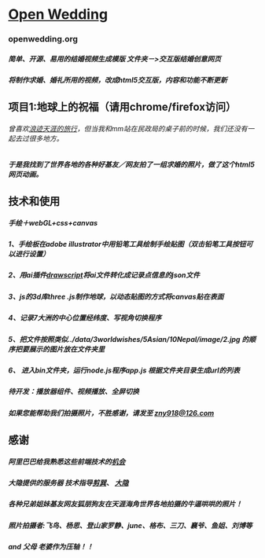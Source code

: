 # [Open Wedding](http://openwedding.org/)
### openwedding.org    
##### 简单、开源、易用的结婚视频生成模版  文件夹－>交互版结婚创意网页
##### 将制作求婚、婚礼所用的视频，改成html5交互版，内容和功能不断更新


## 项目1:地球上的祝福（请用chrome/firefox访问）
###### 曾喜欢[浪迹天涯的旅行](http://bbs.8264.com/thread-1237199-1-1.html)，但当我和mm站在民政局的桌子前的时候，我们还没有一起去过很多地方。
##### 于是我找到了世界各地的各种好基友／网友拍了一组求婚的照片，做了这个html5网页动画。

## 技术和使用
##### 手绘＋webGL+css+canvas
##### 1、手绘板在adobe illustrator中用铅笔工具绘制手绘贴图（双击铅笔工具按钮可以进行设置）
##### 2、用ai插件[drawscript](http://drawscri.pt/)将ai文件转化成记录点信息的json文件
##### 3、js的3d库three .js制作地球，以动态贴图的方式将canvas贴在表面
##### 4、记录7大洲的中心位置经纬度、写视角切换程序
##### 5、把文件按照类似../data/3worldwishes/5Asian/10Nepal/image/2.jpg 的顺序把要展示的图片放在文件夹里
##### 6、 进入bin文件夹，运行node.js程序app.js 根据文件夹目录生成url的列表
##### 待开发：播放器组件、视频播放、全屏切换
##### 如果您能帮助我们拍摄照片，不胜感谢，请发至 [zny918@126.com](zny918@126.com)

## 感谢
##### 阿里巴巴给我熟悉这些前端技术的[机会](http://www.tudou.com/programs/view/Rxg-S-_98K0/)
##### 大隐提供的服务器 技术指导[剪巽](https://github.com/fishbar)、 [大隐](https://github.com/kunhuk)
##### 各种兄弟姐妹基友网友狐朋狗友在天涯海角世界各地拍摄的牛逼哄哄的照片！
##### 照片拍摄者:飞鸟、杨思、登山家罗静、june、格布、三刀、襄爷、鱼姐、刘博等
##### and 父母 老婆作为压轴！！
